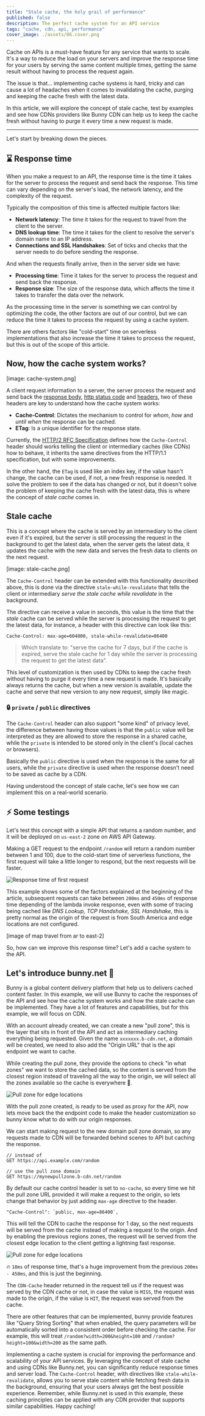 ```yaml
---
title: "Stale cache, the holy grail of performance"
published: false
description: The perfect cache system for an API service
tags: "cache, cdn, api, performance"
cover_image: ./assets/06.cover.png
---
```


Cache on APIs is a must-have feature for any service that wants to scale. It's a way to reduce the load on your servers and improve the response time for your users by serving the same content multiple times, getting the same result without having to process the request again.

The issue is that... implementing cache systems is hard, tricky and can cause a lot of headaches when it comes to invalidating the cache, purging and keeping the cache fresh with the latest data.

In this article, we will explore the concept of stale cache, test by examples and see how CDNs providers like Bunny CDN can help us to keep the cache fresh without having to purge it every time a new request is made.

---

Let's start by breaking down the pieces.

## ⌛️ Response time

When you make a request to an API, the response time is the time it takes for the server to process the request and send back the response. This time can vary depending on the server's load, the network latency, and the complexity of the request.

Typically the composition of this time is affected multiple factors like:

- **Network latency**: The time it takes for the request to travel from the client to the server.
- **DNS lookup time**: The time it takes for the client to resolve the server's domain name to an IP address.
- **Connections and SSL Handshakes**: Set of ticks and checks that the server needs to do before sending the response.

And when the requests finally arrive, then in the server side we have:

- **Processing time**: Time it takes for the server to process the request and send back the response.
- **Response size**: The size of the response data, which affects the time it takes to transfer the data over the network.

As the processing time in the server is something we can control by optimizing the code, the other factors are out of our control, but we can reduce the time it takes to process the request by using a cache system.

There are others factors like "cold-start" time on serverless implementations that also increase the time it takes to process the request, but this is out of the scope of this article.

## Now, how the cache system works?

[image: cache-system.png]

A client request information to a server, the server process the request and send back the [response body](https://developer.mozilla.org/en-US/docs/Web/HTTP/Messages#body), [http status code](https://developer.mozilla.org/en-US/docs/Web/HTTP/Status) and [headers](https://developer.mozilla.org/en-US/docs/Glossary/Response_header), two of these headers are key to understand how the cache system works:

- **Cache-Control**: Dictates the mechanism to control for _whom_, _how_ and _until when_ the response can be cached.
- **ETag**: Is a unique identifier for the response state.

Currently, the [HTTP/2 RFC Specification](https://www.rfc-editor.org/rfc/rfc7540) defines how the `Cache-Control` header should works telling the client or intermediary caches (like CDNs) how to behave, it inherits the same directives from the HTTP/1.1 specification, but with some improvements.

In the other hand, the `ETag` is used like an index key, if the value hasn't change, the cache can be used, if not, a new fresh response is needed. It solve the problem to see if the data has changed or not, but it doesn't solve the problem of keeping the cache fresh with the latest data, this is where the concept of _stale cache_ comes in.

## Stale cache

This is a concept where the cache is served by an intermediary to the client even if it's expired, but the server is still processing the request in the background to get the latest data, when the server gets the latest data, it updates the cache with the new data and serves the fresh data to clients on the next request.

[image: stale-cache.png]

The `Cache-Control` header can be extended with this functionality described above, this is done via the directive `stale-while-revalidate` that tells the client or intermediary _serve the stale cache while revalidate_ in the background.

The directive can receive a value in seconds, this value is the time that the _stale_ cache can be served while the server is processing the request to get the latest data, for instance, a header with this directive can look like this:

```plaintext
Cache-Control: max-age=604800, stale-while-revalidate=86400
```

> Which translate to: "serve the cache for 7 days, but if the cache is expired, serve the stale cache for 1 day while the server is processing the request to get the latest data".

This level of customization is then used by CDNs to keep the cache fresh without having to purge it every time a new request is made. It's basically always returns the cache, but when a new version is available, update the cache and serve that new version to any new request, simply like magic.

### 🔒 `private` / `public` directives

The `Cache-Control` header can also support "some kind" of privacy level, the difference between having those values is that the `public` value will be interpreted as they are allowed to store the response in a shared cache, while the `private` is intended to be stored only in the client's (local caches or browsers).

Basically the `public` directive is used when the response is the same for all users, while the `private` directive is used when the response doesn't need to be saved as cache by a CDN.

Having understood the concept of stale cache, let's see how we can implement this on a real-world scenario.

## ⚡️ Some testings

Let's test this concept with a simple API that returns a random number, and it will be deployed on `us-east-2` zone on AWS API Gateway.

Making a GET request to the endpoint `/random` will return a random number between 1 and 100, due to the cold-start time of serverless functions, the first request will take a little longer to respond, but the next requests will be faster.

![Response time of first request](./assets/06.image.3.png)

This example shows some of the factors explained at the beginning of the article, subsequent requests can take between `200ms` and `450ms` of response time depending of the lambda invoke response, even with some of tracing being cached like _DNS Lookup, TCP Handshake, SSL Handshake_, this is pretty normal as the origin of the request is from South America and edge locations are not configured.

[image of map travel from ar to east-2]

So, how can we improve this response time? Let's add a cache system to the API.

## Let's introduce bunny.net 🐇

Bunny is a global content delivery platform that help us to delivers cached content faster. In this example, we will use Bunny to cache the responses of the API and see how the cache system works and how the stale cache can be implemented. They have a lot of features and capabilities, but for this example, we will focus on CDN.

With an account already created, we can create a new "pull zone", this is the layer that sits in front of the API and act as intermediary caching everything being requested. Given the name `xxxxxxx.b-cdn.net`, a domain will be created, we need to also add the "Origin URL" that is the api endpoint we want to cache.

While creating the pull zone, they provide the options to check "in what zones" we want to store the cached data, so the content is served from the closest region instead of traveling all the way to the origin, we will select all the zones available so the cache is everywhere 🤯.

![Pull zone for edge locations](./assets/06.image.4.png)

With the pull zone created, is ready to be used as proxy for the API, now lets move back the the endpoint code to make the header customization so bunny know what to do with our origin responses.

We can start making request to the new domain pull zone domain, so any requests made to CDN will be forwarded behind scenes to API but caching the response.

```plaintext
// instead of
GET https://api.example.com/random

// use the pull zone domain
GET https://mynewpullzone.b-cdn.net/random
```

By default our cache control header is set to `no-cache`, so every time we hit the pull zone URL provided it will make a request to the origin, so lets change that behavior by just adding `max-age` directive to the header.

```plaintext
"Cache-Control": `public, max-age=86400`,
```

This will tell the CDN to cache the response for 1 day, so the next requests will be served from the cache instead of making a request to the origin. And by enabling the previous regions zones, the request will be served from the closest edge location to the client getting a lightning fast response.

![Pull zone for edge locations](./assets/06.image.5.png)

🔥 `18ms` of response time, that's a huge improvement from the previous `200ms - 450ms`, and this is just the beginning.

The `CDN-Cache` header returned in the request tell us if the request was served by the CDN cache or not, in case the value is `MISS`, the request was made to the origin, if the value is `HIT`, the request was served from the cache.

There are other features that can be implemented, bunny provide features like "Query String Sorting" that when enabled, the query parameters will be automatically sorted into a consistent order before checking the cache. For example, this will treat `/random?width=200&height=100` and `/random?height=100&width=200` as the same path.

Implementing a cache system is crucial for improving the performance and scalability of your API services. By leveraging the concept of stale cache and using CDNs like Bunny.net, you can significantly reduce response times and server load. The `Cache-Control` header, with directives like `stale-while-revalidate`, allows you to serve stale content while fetching fresh data in the background, ensuring that your users always get the best possible experience. Remember, while Bunny.net is used in this example, these caching principles can be applied with any CDN provider that supports similar capabilities. Happy caching!
